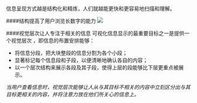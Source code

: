 信息呈现方式越是结构化和精炼，人们就越能更快和更容易地扫描和理解。

####结构提高了用户浏览长数字的能力
![](/assets/Snipaste_2017-11-07_17-25-45.png)

####视觉层次让人专注于相关的信息
可视化信息显示的最重要目标之一是提供一个视觉层次 ，即信息的布置安排能够：
- 将信息分段，把大块整段的信息分割为各个小段；
- 显著标记每个信息段和子段，以便清晰地确认各自的内容；
- 以一个层次结构来展示各段及其子段，使得上层的段能够比下层更重点被展示。

*当用户查看信息时，视觉层次能够让人从与其目标不相关的内容中立刻区分出与其目标更相关的内容，并将注意力放在他们所关心的信息上。*
